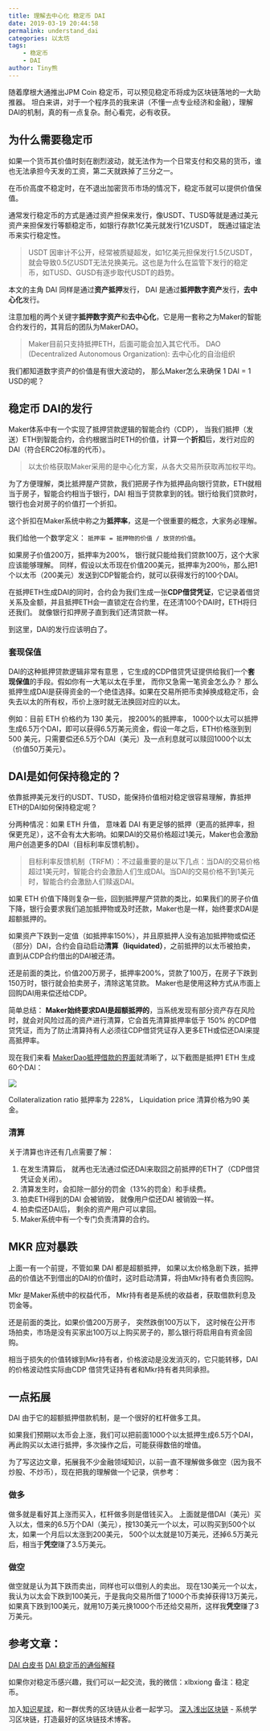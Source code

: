 ```yaml
---
title: 理解去中心化 稳定币 DAI
date: 2019-03-19 20:44:58
permalink: understand_dai
categories: 以太坊
tags:
    - 稳定币
    - DAI
author: Tiny熊
---
```



随着摩根大通推出JPM Coin 稳定币，可以预见稳定币将成为区块链落地的一大助推器。
坦白来讲，对于一个程序员的我来讲（不懂一点专业经济和金融），理解DAI的机制，真的有一点复杂。耐心看完，必有收获。


<!--  more  -->

## 为什么需要稳定币

如果一个货币其价值时刻在剧烈波动，就无法作为一个日常支付和交易的货币，谁也无法承担今天发的工资，第二天就跌掉了三分之一。

在币价高度不稳定时，在不退出加密货币市场的情况下，稳定币就可以提供价值保值。

通常发行稳定币的方式是通过资产担保来发行，像USDT、TUSD等就是通过美元资产来担保发行等额稳定币，如银行存款1亿美元就发行1亿USDT， 既通过锚定法币来实行稳定性。

> USDT 因审计不公开，经常被质疑超发，如1亿美元担保发行1.5亿USDT，就会导致0.5亿USDT无法兑换美元。这也是为什么在监管下发行的稳定币，如TUSD、GUSD有逐步取代USDT的趋势。


本文的主角 DAI 同样是通过**资产抵押**发行， DAI 是通过**抵押数字资产**发行，**去中心化**发行。

注意加粗的两个关键字**抵押数字资产**和**去中心化**，它是用一套称之为Maker的智能合约发行的，其背后的团队为MakerDAO。

> Maker目前只支持抵押ETH，后面可能会加入其它代币。
> DAO (Decentralized Autonomous Organization): 去中心化的自治组织

我们都知道数字资产的价值是有很大波动的， 那么Maker怎么来确保 1 DAI = 1 USD的呢？


##  稳定币 DAI的发行

Maker体系中有一个实现了抵押贷款逻辑的智能合约（CDP）， 当我们抵押（发送）ETH到智能合约，合约根据当时ETH的价值，计算一个**折扣**后，发行对应的DAI（符合ERC20标准的代币）。

> 以太价格获取Maker采用的是中心化方案，从各大交易所获取再加权平均。

为了方便理解，类比抵押屋产贷款，我们把房子作为抵押品向银行贷款，ETH就相当于房子，智能合约相当于银行，DAI 相当于贷款拿到的钱。银行给我们贷款时，银行也会对房子的价值打一个折扣。

这个折扣在Maker系统中称之为**抵押率**，这是一个很重要的概念，大家务必理解。

我们给他一个数学定义： `抵押率 = 抵押物的价值 / 放贷的价值`。

如果房子价值200万，抵押率为200%， 银行就只能给我们贷款100万，这个大家应该能够理解。
同样，假设以太币现在价值200美元，抵押率为200％，那么把1个以太币（200美元）发送到CDP智能合约，就可以获得发行的100个DAI。


在抵押ETH生成DAI的同时，合约会为我们生成一张**CDP借贷凭证**，它记录着借贷关系及金额，并且抵押ETH会一直锁定在合约里，在还清100个DAI时，ETH将归还我们。 就像银行扣押房子直到我们还清贷款一样。


到这里，DAI的发行应该明白了。

### 套现保值

DAI的这种抵押贷款逻辑非常有意思 ，它生成的CDP借贷凭证提供给我们一个**套现保值**的手段。假如你有一大笔以太在手里， 而你又急需一笔资金怎么办？ 那么抵押生成DAI是获得资金的一个绝佳选择。如果在交易所把币卖掉换成稳定币，会失去以太的所有权，币价上涨时就无法换回对应的以太。

例如：目前 ETH 价格约为 130 美元， 按200%的抵押率， 1000个以太可以抵押生成6.5万个DAI，即可以获得6.5万美元资金，假设一年之后，ETH价格涨到到500 美元，只需要偿还6.5万个DAI（美元）及一点利息就可以赎回1000个以太（价值50万美元）。


## DAI是如何保持稳定的？

依靠抵押美元发行的USDT、TUSD，能保持价值相对稳定很容易理解，靠抵押ETH的DAI如何保持稳定呢？

分两种情况：如果 ETH 升值， 意味着 DAI 有更足够的抵押（更高的抵押率，担保更充足），这不会有太大影响。如果DAI的交易价格超过1美元，Maker也会激励用户创造更多的DAI（目标利率反馈机制）。

> 目标利率反馈机制（TRFM）：不过最重要的是以下几点：当DAI的交易价格超过1美元时，智能合约会激励人们生成DAI。当DAI的交易价格不到1美元时，智能合约会激励人们赎返DAI。


如果 ETH 价值下降则复杂一些，回到抵押屋产贷款的类比，如果我们的房子价值下降，银行会要求我们追加抵押物或及时还款，Maker也是一样，始终要求DAI是超额抵押的。

如果资产下跌到一定值（如抵押率150%），并且原抵押人没有追加抵押物或偿还（部分）DAI，合约会自动启动**清算（liquidated）**，之前抵押的以太币被拍卖，直到从CDP合约借出的DAI被还清。

还是前面的类比，价值200万房子，抵押率200%，贷款了100万，在房子下跌到150万时，银行就会拍卖房子，清除这笔贷款。 Maker也是使用这种方式从市面上回购DAI用来偿还给CDP。

简单总结：
**Maker始终要求DAI是超额抵押的**，当系统发现有部分资产存在风险时，就会对风险过高的资产进行清算，它会首先清算抵押率低于 150% 的CDP借贷凭证，而为了防止清算持有人必须往CDP借贷凭证存入更多ETH或偿还DAI来提高抵押率。


现在我们来看 [MakerDao抵押借款的界面](https://cdp.makerdao.com/)就清晰了，以下截图是抵押1 ETH 生成60个DAI：

![](/images/15530688001807.jpg)

Collateralization ratio 抵押率为 228%， Liquidation price 清算价格为90 美金。

### 清算

关于清算也许还有几点需要了解：

1. 在发生清算后， 就再也无法通过偿还DAI来取回之前抵押的ETH了（CDP借贷凭证会关闭）。
2. 清算发生时，会扣除一部分的罚金（13%的罚金）和手续费。
3. 拍卖ETH得到的DAI  会被销毁， 就像用户偿还DAI 被销毁一样。
4. 拍卖偿还DAI后， 剩余的资产用户可以拿回。
5. Maker系统中有一个专门负责清算的合约。


## MKR 应对暴跌

上面一有一个前提，不管如果 DAI 都是超额抵押， 如果以太价格急剧下跌，抵押品的价值达不到借出的DAI的价值时，这时启动清算，将由Mkr持有者负责回购。

Mkr 是Maker系统中的权益代币， Mkr持有者是系统的收益者，获取借款利息及罚金等。

还是前面的类比，如果价值200万房子， 突然跌倒100万以下， 这时候在公开市场拍卖，市场是没有买家出100万以上购买房子的，那么银行将启用自有资金回购。

相当于损失的价值转嫁到Mkr持有者，价格波动是没发消灭的，它只能转移，DAI的价格波动性实际由CDP 借贷凭证持有者和Mkr持有者共同承担。


## 一点拓展

DAI 由于它的超额抵押借款机制，是一个很好的杠杆做多工具。

如果我们预期以太币会上涨，我们可以把前面1000个以太抵押生成6.5万个DAI，再此购买以太进行抵押，多次操作之后，可能获得数倍的增值。


为了写这边文章，拓展我不少金融领域知识，以前一直不理解做多做空（因为我不炒股、不炒币），现在把我的理解做一个记录，供参考：

### 做多

做多就是看好其上涨而买入，杠杆做多则是借钱买入。
上面就是借DAI（美元）买入以太，借来的6.5万个DAI（美元），按130美元一个以太，可以购买到500个以太，如果一个月后以太涨到200美元， 500个以太就是10万美元，还掉6.5万美元后，相当于**凭空**赚了3.5万美元。

### 做空

做空就是认为其下跌而卖出，同样也可以借别人的卖出。
现在130美元一个以太，我认为以太会下跌到100美元，于是我向交易所借了1000个币卖掉获得13万美元，如果真下跌到100美元，就用10万美元换1000个币还给交易所，这样我**凭空**赚了3万美元。


## 参考文章：

[DAI 白皮书](https://makerdao.com/zh-CN/whitepaper)
[DAI 稳定币的通俗解释](https://www.chainnews.com/articles/858804412113.htm)


如果你对稳定币感兴趣，我们可以一起交流，我的微信：xlbxiong 备注：稳定币。

加入[知识星球](https://t.xiaomiquan.com/RfAu7uj)，和一群优秀的区块链从业者一起学习。
[深入浅出区块链](https://learnblockchain.cn/) - 系统学习区块链，打造最好的区块链技术博客。






